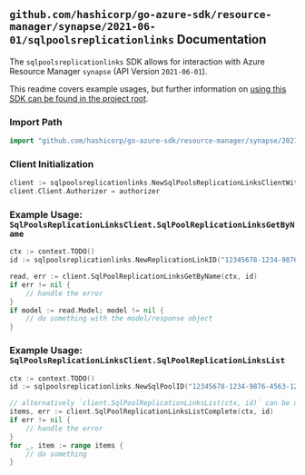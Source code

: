
## `github.com/hashicorp/go-azure-sdk/resource-manager/synapse/2021-06-01/sqlpoolsreplicationlinks` Documentation

The `sqlpoolsreplicationlinks` SDK allows for interaction with Azure Resource Manager `synapse` (API Version `2021-06-01`).

This readme covers example usages, but further information on [using this SDK can be found in the project root](https://github.com/hashicorp/go-azure-sdk/tree/main/docs).

### Import Path

```go
import "github.com/hashicorp/go-azure-sdk/resource-manager/synapse/2021-06-01/sqlpoolsreplicationlinks"
```


### Client Initialization

```go
client := sqlpoolsreplicationlinks.NewSqlPoolsReplicationLinksClientWithBaseURI("https://management.azure.com")
client.Client.Authorizer = authorizer
```


### Example Usage: `SqlPoolsReplicationLinksClient.SqlPoolReplicationLinksGetByName`

```go
ctx := context.TODO()
id := sqlpoolsreplicationlinks.NewReplicationLinkID("12345678-1234-9876-4563-123456789012", "example-resource-group", "workspaceName", "sqlPoolName", "linkId")

read, err := client.SqlPoolReplicationLinksGetByName(ctx, id)
if err != nil {
	// handle the error
}
if model := read.Model; model != nil {
	// do something with the model/response object
}
```


### Example Usage: `SqlPoolsReplicationLinksClient.SqlPoolReplicationLinksList`

```go
ctx := context.TODO()
id := sqlpoolsreplicationlinks.NewSqlPoolID("12345678-1234-9876-4563-123456789012", "example-resource-group", "workspaceName", "sqlPoolName")

// alternatively `client.SqlPoolReplicationLinksList(ctx, id)` can be used to do batched pagination
items, err := client.SqlPoolReplicationLinksListComplete(ctx, id)
if err != nil {
	// handle the error
}
for _, item := range items {
	// do something
}
```
